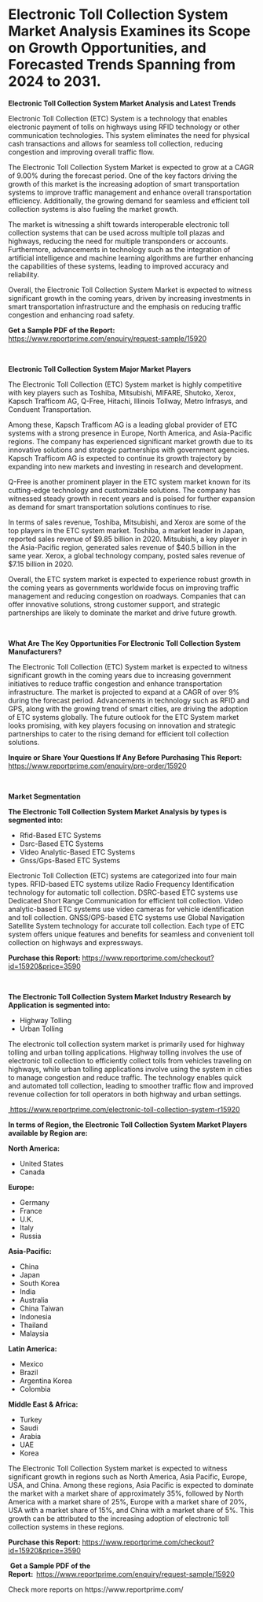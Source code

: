 <p><h1>Electronic Toll Collection System Market Analysis Examines its Scope on Growth Opportunities, and Forecasted Trends Spanning from 2024 to 2031.</h1></p><p><strong>Electronic Toll Collection System Market Analysis and Latest Trends</strong></p>
<p><p>Electronic Toll Collection (ETC) System is a technology that enables electronic payment of tolls on highways using RFID technology or other communication technologies. This system eliminates the need for physical cash transactions and allows for seamless toll collection, reducing congestion and improving overall traffic flow.</p><p>The Electronic Toll Collection System Market is expected to grow at a CAGR of 9.00% during the forecast period. One of the key factors driving the growth of this market is the increasing adoption of smart transportation systems to improve traffic management and enhance overall transportation efficiency. Additionally, the growing demand for seamless and efficient toll collection systems is also fueling the market growth.</p><p>The market is witnessing a shift towards interoperable electronic toll collection systems that can be used across multiple toll plazas and highways, reducing the need for multiple transponders or accounts. Furthermore, advancements in technology such as the integration of artificial intelligence and machine learning algorithms are further enhancing the capabilities of these systems, leading to improved accuracy and reliability.</p><p>Overall, the Electronic Toll Collection System Market is expected to witness significant growth in the coming years, driven by increasing investments in smart transportation infrastructure and the emphasis on reducing traffic congestion and enhancing road safety.</p></p>
<p><strong>Get a Sample PDF of the Report:&nbsp;</strong> <a href="https://www.reportprime.com/enquiry/request-sample/15920">https://www.reportprime.com/enquiry/request-sample/15920</a></p>
<p>&nbsp;</p>
<p><strong>Electronic Toll Collection System Major Market Players</strong></p>
<p><p>The Electronic Toll Collection (ETC) System market is highly competitive with key players such as Toshiba, Mitsubishi, MIFARE, Shutoko, Xerox, Kapsch Trafficom AG, Q-Free, Hitachi, Illinois Tollway, Metro Infrasys, and Conduent Transportation. </p><p>Among these, Kapsch Trafficom AG is a leading global provider of ETC systems with a strong presence in Europe, North America, and Asia-Pacific regions. The company has experienced significant market growth due to its innovative solutions and strategic partnerships with government agencies. Kapsch Trafficom AG is expected to continue its growth trajectory by expanding into new markets and investing in research and development.</p><p>Q-Free is another prominent player in the ETC system market known for its cutting-edge technology and customizable solutions. The company has witnessed steady growth in recent years and is poised for further expansion as demand for smart transportation solutions continues to rise.</p><p>In terms of sales revenue, Toshiba, Mitsubishi, and Xerox are some of the top players in the ETC system market. Toshiba, a market leader in Japan, reported sales revenue of $9.85 billion in 2020. Mitsubishi, a key player in the Asia-Pacific region, generated sales revenue of $40.5 billion in the same year. Xerox, a global technology company, posted sales revenue of $7.15 billion in 2020.</p><p>Overall, the ETC system market is expected to experience robust growth in the coming years as governments worldwide focus on improving traffic management and reducing congestion on roadways. Companies that can offer innovative solutions, strong customer support, and strategic partnerships are likely to dominate the market and drive future growth.</p></p>
<p>&nbsp;</p>
<p><strong>What Are The Key Opportunities For Electronic Toll Collection System Manufacturers?</strong></p>
<p><p>The Electronic Toll Collection (ETC) System market is expected to witness significant growth in the coming years due to increasing government initiatives to reduce traffic congestion and enhance transportation infrastructure. The market is projected to expand at a CAGR of over 9% during the forecast period. Advancements in technology such as RFID and GPS, along with the growing trend of smart cities, are driving the adoption of ETC systems globally. The future outlook for the ETC System market looks promising, with key players focusing on innovation and strategic partnerships to cater to the rising demand for efficient toll collection solutions.</p></p>
<p><strong>Inquire or Share Your Questions If Any Before Purchasing This Report:</strong> <a href="https://www.reportprime.com/enquiry/pre-order/15920">https://www.reportprime.com/enquiry/pre-order/15920</a></p>
<p>&nbsp;</p>
<p><strong>Market Segmentation</strong></p>
<p><strong>The Electronic Toll Collection System Market Analysis by types is segmented into:</strong></p>
<p><ul><li>Rfid-Based ETC Systems</li><li>Dsrc-Based ETC Systems</li><li>Video Analytic-Based ETC Systems</li><li>Gnss/Gps-Based ETC Systems</li></ul></p>
<p><p>Electronic Toll Collection (ETC) systems are categorized into four main types. RFID-based ETC systems utilize Radio Frequency Identification technology for automatic toll collection. DSRC-based ETC systems use Dedicated Short Range Communication for efficient toll collection. Video analytic-based ETC systems use video cameras for vehicle identification and toll collection. GNSS/GPS-based ETC systems use Global Navigation Satellite System technology for accurate toll collection. Each type of ETC system offers unique features and benefits for seamless and convenient toll collection on highways and expressways.</p></p>
<p><strong>Purchase this Report:&nbsp;</strong><a href="https://www.reportprime.com/checkout?id=15920&price=3590">https://www.reportprime.com/checkout?id=15920&price=3590</a></p>
<p>&nbsp;</p>
<p><strong>The Electronic Toll Collection System Market Industry Research by Application is segmented into:</strong></p>
<p><ul><li>Highway Tolling</li><li>Urban Tolling</li></ul></p>
<p><p>The electronic toll collection system market is primarily used for highway tolling and urban tolling applications. Highway tolling involves the use of electronic toll collection to efficiently collect tolls from vehicles traveling on highways, while urban tolling applications involve using the system in cities to manage congestion and reduce traffic. The technology enables quick and automated toll collection, leading to smoother traffic flow and improved revenue collection for toll operators in both highway and urban settings.</p></p>
<p><a href="https://www.reportprime.com/electronic-toll-collection-system-r15920">&nbsp;https://www.reportprime.com/electronic-toll-collection-system-r15920</a></p>
<p><strong>In terms of Region, the Electronic Toll Collection System Market Players available by Region are:</strong></p>
<p>
    <p> <strong> North America: </strong>
        <ul>
            <li>United States</li>
            <li>Canada</li>
        </ul>
        </p> 
    <p> <strong> Europe: </strong>
        <ul>
            <li>Germany</li>
            <li>France</li>
            <li>U.K.</li>
            <li>Italy</li>
            <li>Russia</li>
        </ul>
        </p> 
    <p> <strong> Asia-Pacific: </strong>
        <ul>
            <li>China</li>
            <li>Japan</li>
            <li>South Korea</li>
            <li>India</li>
            <li>Australia</li>
            <li>China Taiwan</li>
            <li>Indonesia</li>
            <li>Thailand</li>
            <li>Malaysia</li>
        </ul>
        </p> 
    <p> <strong> Latin America: </strong>
        <ul>
            <li>Mexico</li>
            <li>Brazil</li>
            <li>Argentina Korea</li>
            <li>Colombia</li>
        </ul>
        </p> 
    <p> <strong> Middle East & Africa: </strong>
        <ul>
            <li>Turkey</li>
            <li>Saudi</li>
            <li>Arabia</li>
            <li>UAE</li>
            <li>Korea</li>
        </ul>
    </p>
    </p>
<p><p>The Electronic Toll Collection System market is expected to witness significant growth in regions such as North America, Asia Pacific, Europe, USA, and China. Among these regions, Asia Pacific is expected to dominate the market with a market share of approximately 35%, followed by North America with a market share of 25%, Europe with a market share of 20%, USA with a market share of 15%, and China with a market share of 5%. This growth can be attributed to the increasing adoption of electronic toll collection systems in these regions.</p></p>
<p><strong>Purchase this Report: </strong><a href="https://www.reportprime.com/checkout?id=15920&price=3590">https://www.reportprime.com/checkout?id=15920&price=3590</a></p>
<p>&nbsp;<strong>Get a Sample PDF of the Report:&nbsp;&nbsp;</strong><a href="https://www.reportprime.com/enquiry/request-sample/15920">https://www.reportprime.com/enquiry/request-sample/15920</a></p>
<p><strong></strong></p>
<p>Check more reports on https://www.reportprime.com/</p>